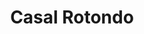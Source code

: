 ---
title: Casal Rotondo

mediaPath: /videos/cr_09_ppm-0159-1080p.mp4
mediaPosition:  [296934.72303731187,4632816.67377751,142.76696397696765]
mediaRotation:  [0.45243002943162186,-0.5655961274846097,-0.5384295861974208,0.43069904777023715]
mediaScale: 1
cameraFOV: 25

# Pair of camera points and targets: [final point], ... , [entrance point]
cameraPath: [
    [[296931.215172637,4632817.463419554,142.58990221807665],[296939.75952856085,4632815.540032167,143.0211841598578]]
]

animationEntry: 
---